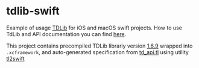 # tdlib-swift

Example of usage [TDLib](https://github.com/tdlib/td) for iOS and macOS swift projects. How to use TdLib and API documentation you can find [here](https://core.telegram.org/tdlib/getting-started).

This project contains precompiled TDLib librariy version [1.6.9](https://github.com/tdlib/td/tree/62d7423bc3f1925eb777e4f5e43de8c48ebf3191) wrapped into `.xcframework`, and auto-generated specification from [td_api.tl](https://github.com/tdlib/td/blob/master/td/generate/scheme/td_api.tl) using utility [tl2swift](https://github.com/modestman/tl2swift)
